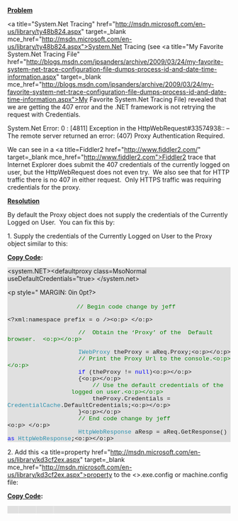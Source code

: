 **<u>Problem</u>**

<a title="System.Net Tracing" href="http://msdn.microsoft.com/en-us/library/ty48b824.aspx" target=\_blank mce\_href="http://msdn.microsoft.com/en-us/library/ty48b824.aspx">System.Net Tracing</a> (see <a title="My Favorite System.Net Tracing File" href="http://blogs.msdn.com/jpsanders/archive/2009/03/24/my-favorite-system-net-trace-configuration-file-dumps-process-id-and-date-time-information.aspx" target=\_blank mce\_href="http://blogs.msdn.com/jpsanders/archive/2009/03/24/my-favorite-system-net-trace-configuration-file-dumps-process-id-and-date-time-information.aspx">My Favorite System.Net Tracing File</a>) revealed that we are getting the 407 error and the .NET framework is not retrying the request with Credentials.&nbsp; <p mce_keep="true">System.Net Error: 0 : [4811] Exception in the HttpWebRequest#33574938:: &#8211; The remote server returned an error: (407) Proxy Authentication Required.&nbsp;</p> 

We can see in a <a title=Fiddler2 href="http://www.fiddler2.com/" target=\_blank mce\_href="http://www.fiddler2.com">Fiddler2</a>&nbsp;trace that Internet Explorer does submit the 407 credentials of the currently logged on user, but the HttpWebRequest does not even try.&nbsp; We also see that for HTTP traffic there is no 407 in either request.&nbsp; Only HTTPS traffic was requiring credentials for the proxy.

**<u>Resolution</u>**<p mce_keep="true">By default the Proxy object does not supply the credentials of the Currently Logged on User.&nbsp; You can fix this by:</p> <p mce_keep="true">1.&nbsp;Supply the credentials of the Currently Logged on User to the Proxy object similar to this:</p> 

**[Copy Code](javascript:CopyCode('proxyauthcodesection1');):**<div style="BACKGROUND-COLOR: #e0e0e0" id=proxyauthcodesection1> 

<system.NET><defaultproxy class=MsoNormal useDefaultCredentials="true> </defaultProxy>&#13;&#10;</system.net>&#13;&#10;</blockquote> 

&#13;&#10;&#13;&#10;</blockquote> 

&#13;&#10;&#13;&#10;</blockquote> 

&#13;&#10;&#13;&#10;</blockquote> 

&#13;&#10;&#13;&#10;&#13;&#10;&#13;&#10;<p style=" MARGIN: 0in 0pt?>

<span style="FONT-FAMILY: 'Courier New'; FONT-SIZE: 10pt">&nbsp;&nbsp;&nbsp;&nbsp;&nbsp;&nbsp;&nbsp;&nbsp;&nbsp;&nbsp;&nbsp;&nbsp;&nbsp;&nbsp;&nbsp;&nbsp;&nbsp;&nbsp;&nbsp;</span> <span style="FONT-FAMILY: 'Courier New'; FONT-SIZE: 10pt"><span style="COLOR: green">// Begin code change by jeff</span></span> </p> <p style="MARGIN: 0in 0in 0pt" class=MsoNormal><span style="FONT-FAMILY: 'Courier New'; FONT-SIZE: 10pt"><?xml:namespace prefix = o /><o:p>&nbsp;</o:p></span></p> <p style="MARGIN: 0in 0in 0pt" class=MsoNormal>

<span style="FONT-FAMILY: 'Courier New'; FONT-SIZE: 10pt">&nbsp;&nbsp;&nbsp;&nbsp;&nbsp;&nbsp;&nbsp;&nbsp;&nbsp;&nbsp;&nbsp;&nbsp;&nbsp;&nbsp;&nbsp;&nbsp;&nbsp;&nbsp;&nbsp; <span style="COLOR: green">//&nbsp; Obtain the &#8216;Proxy&#8217; of the&nbsp; Default browser.&nbsp; <o:p></o:p></span></span></p> <p style="MARGIN: 0in 0in 0pt" class=MsoNormal><span style="FONT-FAMILY: 'Courier New'; FONT-SIZE: 10pt">&nbsp;&nbsp;&nbsp;&nbsp;&nbsp;&nbsp;&nbsp;&nbsp;&nbsp;&nbsp;&nbsp;&nbsp;&nbsp;&nbsp;&nbsp;&nbsp;&nbsp;&nbsp;&nbsp; <span style="COLOR: #2b91af">IWebProxy</span> theProxy = aReq.Proxy;<o:p></o:p></span></p> <p style="MARGIN: 0in 0in 0pt" class=MsoNormal><span style="FONT-FAMILY: 'Courier New'; FONT-SIZE: 10pt">&nbsp;&nbsp;&nbsp;&nbsp;&nbsp;&nbsp;&nbsp;&nbsp;&nbsp;&nbsp;&nbsp;&nbsp;&nbsp;&nbsp;&nbsp;&nbsp;&nbsp;&nbsp;&nbsp; <span style="COLOR: green">// Print the Proxy Url to the console.<o:p></o:p></span></span></p> <p style="MARGIN: 0in 0in 0pt" class=MsoNormal><span style="FONT-FAMILY: 'Courier New'; FONT-SIZE: 10pt">&nbsp;&nbsp;&nbsp;&nbsp;&nbsp;&nbsp;&nbsp;&nbsp;&nbsp;&nbsp;&nbsp;&nbsp;&nbsp;&nbsp;&nbsp;&nbsp;&nbsp;&nbsp;&nbsp; <span style="COLOR: blue">if</span> (theProxy != <span style="COLOR: blue">null</span>)<o:p></o:p></span></p> <p style="MARGIN: 0in 0in 0pt" class=MsoNormal><span style="FONT-FAMILY: 'Courier New'; FONT-SIZE: 10pt">&nbsp;&nbsp;&nbsp;&nbsp;&nbsp;&nbsp;&nbsp;&nbsp;&nbsp;&nbsp;&nbsp;&nbsp;&nbsp;&nbsp;&nbsp;&nbsp;&nbsp;&nbsp;&nbsp; {<o:p></o:p></span></p> <p style="TEXT-INDENT: 0.5in; MARGIN: 0in 0in 0pt 1.5in" class=MsoNormal><span style="FONT-FAMILY: 'Courier New'; COLOR: green; FONT-SIZE: 10pt">// Use the default credentials of the logged on user.<o:p></o:p></span></p> <p style="MARGIN: 0in 0in 0pt" class=MsoNormal><span style="FONT-FAMILY: 'Courier New'; FONT-SIZE: 10pt">&nbsp;&nbsp;&nbsp;&nbsp;&nbsp;&nbsp;&nbsp;&nbsp;&nbsp;&nbsp;&nbsp;&nbsp;&nbsp;&nbsp;&nbsp;&nbsp;&nbsp;&nbsp;&nbsp;&nbsp;&nbsp;&nbsp;&nbsp; theProxy.Credentials = <span style="COLOR: #2b91af">CredentialCache</span>.DefaultCredentials;<o:p></o:p></span></p> <p style="MARGIN: 0in 0in 0pt" class=MsoNormal><span style="FONT-FAMILY: 'Courier New'; FONT-SIZE: 10pt">&nbsp;&nbsp;&nbsp;&nbsp;&nbsp;&nbsp;&nbsp;&nbsp;&nbsp;&nbsp;&nbsp;&nbsp;&nbsp;&nbsp;&nbsp;&nbsp;&nbsp;&nbsp;&nbsp; }<o:p></o:p></span></p> <p style="MARGIN: 0in 0in 0pt" class=MsoNormal><span style="FONT-FAMILY: 'Courier New'; FONT-SIZE: 10pt">&nbsp;&nbsp;&nbsp;&nbsp;&nbsp;&nbsp;&nbsp;&nbsp;&nbsp;&nbsp;&nbsp;&nbsp;&nbsp;&nbsp;&nbsp;&nbsp;&nbsp; &nbsp; <span style="COLOR: green">// End code change by jeff</span></span></p> <p style="MARGIN: 0in 0in 0pt" class=MsoNormal><span style="FONT-FAMILY: 'Courier New'; FONT-SIZE: 10pt"><span style="COLOR: green"></span></span><span style="FONT-FAMILY: 'Courier New'; FONT-SIZE: 10pt"><o:p>&nbsp;</o:p></span></p> <p style="MARGIN: 0in 0in 0pt" class=MsoNormal><span style="FONT-FAMILY: 'Courier New'; FONT-SIZE: 10pt">&nbsp;&nbsp;&nbsp;&nbsp;&nbsp;&nbsp;&nbsp;&nbsp;&nbsp;&nbsp;&nbsp;&nbsp;&nbsp;&nbsp;&nbsp;&nbsp;&nbsp;&nbsp;&nbsp; <span style="COLOR: #2b91af">HttpWebResponse</span> aResp = aReq.GetResponse() <span style="COLOR: blue">as</span> <span style="COLOR: #2b91af">HttpWebResponse</span>;<o:p></o:p></span></p> </div> <p mce_keep="true">2. Add this <a title=property href="http://msdn.microsoft.com/en-us/library/kd3cf2ex.aspx" target=\_blank mce\_href="http://msdn.microsoft.com/en-us/library/kd3cf2ex.aspx">property</a> to the <<application>>.exe.config or machine.config file:</p> 

**[Copy Code](javascript:CopyCode('proxyauthcodesection2');):**<div style="BACKGROUND-COLOR: #e0e0e0" id=proxyauthcodesection2> 

> > > <p mce_keep="true"><system.net>  
> > > &nbsp;&nbsp;&nbsp; <defaultProxy useDefaultCredentials=&#8221;true&#8221;> </defaultProxy>  
> > > </system.net></p> </div>